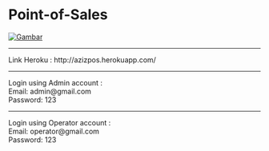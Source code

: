 # Point-of-Sales
[![Gambar](https://i9.ytimg.com/vi/v_eaAVIbjeU/mq1.jpg?sqp=CIyW6JkG&rs=AOn4CLDSO9yXFX4-r2prp_vtHRzgSo09_w)](https://youtu.be/v_eaAVIbjeU)
<hr/>
Link Heroku :
http://azizpos.herokuapp.com/
<hr/>
Login using Admin account : <br/>
Email: admin@gmail.com <br/>
Password: 123
<hr/>
Login using Operator account : <br/>
Email: operator@gmail.com <br/>
Password: 123

